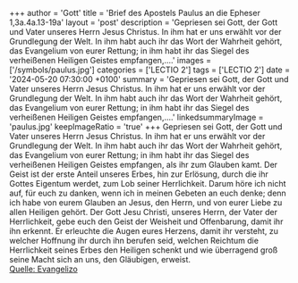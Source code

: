 +++
author = 'Gott'
title = 'Brief des Apostels Paulus an die Epheser 1,3a.4a.13-19a'
layout = 'post'
description = 'Gepriesen sei Gott, der Gott und Vater unseres Herrn Jesus Christus. In ihm hat er uns erwählt vor der Grundlegung der Welt. In ihm habt auch ihr das Wort der Wahrheit gehört, das Evangelium von eurer Rettung; in ihm habt ihr das Siegel des verheißenen Heiligen Geistes empfangen,....'
images = ['/symbols/paulus.jpg']
categories = ['LECTIO 2']
tags = ['LECTIO 2']
date = '2024-05-20 07:30:00 +0100'
summary = 'Gepriesen sei Gott, der Gott und Vater unseres Herrn Jesus Christus. In ihm hat er uns erwählt vor der Grundlegung der Welt. In ihm habt auch ihr das Wort der Wahrheit gehört, das Evangelium von eurer Rettung; in ihm habt ihr das Siegel des verheißenen Heiligen Geistes empfangen,....'
linkedsummaryImage = 'paulus.jpg'
keepImageRatio = 'true'
+++
Gepriesen sei Gott, der Gott und Vater unseres Herrn Jesus Christus.
In ihm hat er uns erwählt vor der Grundlegung der Welt.
In ihm habt auch ihr das Wort der Wahrheit gehört, das Evangelium von eurer Rettung; in ihm habt ihr das Siegel des verheißenen Heiligen Geistes empfangen, als ihr zum Glauben kamt.<!--more-->
Der Geist ist der erste Anteil unseres Erbes, hin zur Erlösung, durch die ihr Gottes Eigentum werdet, zum Lob seiner Herrlichkeit.
Darum höre ich nicht auf, für euch zu danken, wenn ich in meinen Gebeten an euch denke;
denn ich habe von eurem Glauben an Jesus, den Herrn, und von eurer Liebe zu allen Heiligen gehört.
Der Gott Jesu Christi, unseres Herrn, der Vater der Herrlichkeit, gebe euch den Geist der Weisheit und Offenbarung, damit ihr ihn erkennt.
Er erleuchte die Augen eures Herzens, damit ihr versteht, zu welcher Hoffnung ihr durch ihn berufen seid, welchen Reichtum die Herrlichkeit seines Erbes den Heiligen schenkt
und wie überragend groß seine Macht sich an uns, den Gläubigen, erweist.<br> [Quelle: Evangelizo](https://evangeliumtagfuertag.org/DE/gospel)